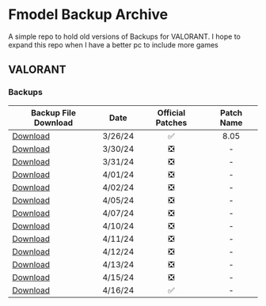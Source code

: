 # Fmodel Backup Archive

A simple repo to hold old versions of Backups for VALORANT. I hope to expand this repo when I have a better pc to include more games

## VALORANT

### Backups

| Backup File Download                                                                                                            |  Date   |       Official Patches        | Patch Name |
| ------------------------------------------------------------------------------------------------------------------------------- | :-----: | :---------------------------: | :--------: |
| [Download](https://github.com/RogueMew/FModel-backups-archive/raw/main/VALORANT/VALORANT-Official-Patches/VALORANT_8_05.fbkp)   | 3/26/24 |      :white_check_mark:       |    8.05    |
| [Download](https://github.com/RogueMew/FModel-backups-archive/raw/main/VALORANT/VALORANT-Daily-Checks/VALORANT_03_30_2024.fbkp) | 3/30/24 | :negative_squared_cross_mark: |     -      |
| [Download](https://github.com/RogueMew/FModel-backups-archive/raw/main/VALORANT/VALORANT-Daily-Checks/VALORANT_03_31_2024.fbkp) | 3/31/24 | :negative_squared_cross_mark: |     -      |
| [Download](https://github.com/RogueMew/FModel-backups-archive/raw/main/VALORANT/VALORANT-Daily-Checks/VALORANT_04_01_2024.fbkp) | 4/01/24 | :negative_squared_cross_mark: |     -      |
| [Download](https://github.com/RogueMew/FModel-backups-archive/raw/main/VALORANT/VALORANT-Daily-Checks/VALORANT_04_02_2024.fbkp) | 4/02/24 | :negative_squared_cross_mark: |     -      |
| [Download](https://github.com/RogueMew/FModel-backups-archive/raw/main/VALORANT/VALORANT-Daily-Checks/VALORANT_04_05_2024.fbkp) | 4/05/24 | :negative_squared_cross_mark: |     -      |
| [Download](https://github.com/RogueMew/FModel-backups-archive/raw/main/VALORANT/VALORANT-Daily-Checks/VALORANT_04_07_2024.fbkp) | 4/07/24 | :negative_squared_cross_mark: |     -      |
| [Download](https://github.com/RogueMew/FModel-backups-archive/raw/main/VALORANT/VALORANT-Daily-Checks/VALORANT_04_10_2024.fbkp) | 4/10/24 | :negative_squared_cross_mark: |     -      |
| [Download](https://github.com/RogueMew/FModel-backups-archive/raw/main/VALORANT/VALORANT-Daily-Checks/VALORANT_04_11_2024.fbkp) | 4/11/24 | :negative_squared_cross_mark: |     -      |
| [Download](https://github.com/RogueMew/FModel-backups-archive/raw/main/VALORANT/VALORANT-Daily-Checks/VALORANT_04_12_2024.fbkp) | 4/12/24 | :negative_squared_cross_mark: |     -      |
| [Download](https://github.com/RogueMew/FModel-backups-archive/raw/main/VALORANT/VALORANT-Daily-Checks/VALORANT_04_13_2024.fbkp) | 4/13/24 | :negative_squared_cross_mark: |     -      |
| [Download](https://github.com/RogueMew/FModel-backups-archive/raw/main/VALORANT/VALORANT-Daily-Checks/VALORANT_04_15_2024.fbkp) | 4/15/24 | :negative_squared_cross_mark: |     -      |
| [Download](https://github.com/RogueMew/FModel-backups-archive/raw/main/VALORANT/VALORANT-Official-Patches/VALORANT_8_07.fbkp)   | 4/16/24 |      :white_check_mark:       |     -      |


